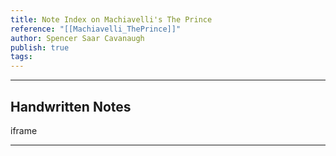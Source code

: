 ```yaml
---
title: Note Index on Machiavelli's The Prince
reference: "[[Machiavelli_ThePrince]]"
author: Spencer Saar Cavanaugh
publish: true
tags:
---
```

---

## Handwritten Notes


iframe

---
